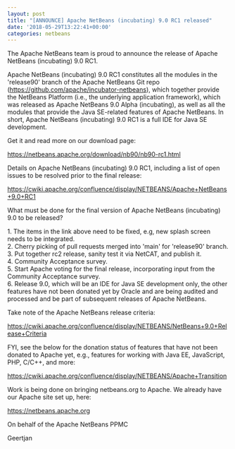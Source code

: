 ```yaml
---
layout: post
title: "[ANNOUNCE] Apache NetBeans (incubating) 9.0 RC1 released"
date: '2018-05-29T13:22:41+00:00'
categories: netbeans
---
```

The Apache NetBeans team is proud to announce the release of Apache NetBeans (incubating) 9.0 RC1.
<p>
Apache NetBeans (incubating) 9.0 RC1 constitutes all the modules in the 'release90' branch of the Apache NetBeans Git repo (<a href="https://github.com/apache/incubator-netbeans/tree/release90">https://github.com/apache/incubator-netbeans</a>), which together provide the NetBeans Platform (i.e., the underlying application framework), which was released as Apache NetBeans 9.0 Alpha (incubating), as well as all the modules that provide the Java SE-related features of Apache NetBeans. In short, Apache NetBeans (incubating) 9.0 RC1 is a full IDE for Java SE development.
<p>
Get it and read more on our download page:
<p>
<a href="https://netbeans.apache.org/download/nb90/nb90-rc1.html">https://netbeans.apache.org/download/nb90/nb90-rc1.html</a>
<p>
Details on Apache NetBeans (incubating) 9.0 RC1, including a list of open issues to be resolved prior to the final release:
<p>
<a href="https://cwiki.apache.org/confluence/display/NETBEANS/Apache+NetBeans+9.0+RC1">https://cwiki.apache.org/confluence/display/NETBEANS/Apache+NetBeans+9.0+RC1</a>
<p>
What must be done for the final version of Apache NetBeans (incubating) 9.0 to be released?
<p>
1. The items in the link above need to be fixed, e.g, new splash screen needs to be integrated.<br/>
2. Cherry picking of pull requests merged into 'main' for 'release90' branch.<br/>
3. Put together rc2 release, sanity test it via NetCAT, and publish it.<br/>
4. Community Acceptance survey.<br/>
5. Start Apache voting for the final release, incorporating input from the Community Acceptance survey.<br/>
6. Release 9.0, which will be an IDE for Java SE development only, the other features have not been donated yet by Oracle and are being audited and processed and be part of subsequent releases of Apache NetBeans.<br/>
<p>
Take note of the Apache NetBeans release criteria:
<p>
<a href="https://cwiki.apache.org/confluence/display/NETBEANS/NetBeans+9.0+Release+Criteria">https://cwiki.apache.org/confluence/display/NETBEANS/NetBeans+9.0+Release+Criteria</a>
<p>
FYI, see the below for the donation status of features that have not been donated to Apache yet, e.g., features for working with Java EE, JavaScript, PHP, C/C++, and more:
<p>
<a href="https://cwiki.apache.org/confluence/display/NETBEANS/Apache+Transition">https://cwiki.apache.org/confluence/display/NETBEANS/Apache+Transition</a>
<p>
Work is being done on bringing netbeans.org to Apache. We already have our Apache site set up, here:
<p>
<a href="https://netbeans.apache.org">https://netbeans.apache.org</a>
<p>
On behalf of the Apache NetBeans PPMC 
<p>
Geertjan
